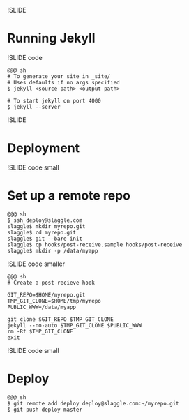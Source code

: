 !SLIDE

# Running Jekyll #

!SLIDE code

    @@@ sh
    # To generate your site in _site/
    # Uses defaults if no args specified
    $ jekyll <source path> <output path>

    # To start jekyll on port 4000
    $ jekyll --server

!SLIDE 

# Deployment #

!SLIDE code small

# Set up a remote repo #

    @@@ sh
    $ ssh deploy@slaggle.com
    slaggle$ mkdir myrepo.git
    slaggle$ cd myrepo.git
    slaggle$ git --bare init
    slaggle$ cp hooks/post-receive.sample hooks/post-receive
    slaggle$ mkdir -p /data/myapp

!SLIDE code smaller

    @@@ sh
    # Create a post-recieve hook

    GIT_REPO=$HOME/myrepo.git
    TMP_GIT_CLONE=$HOME/tmp/myrepo
    PUBLIC_WWW=/data/myapp

    git clone $GIT_REPO $TMP_GIT_CLONE
    jekyll --no-auto $TMP_GIT_CLONE $PUBLIC_WWW
    rm -Rf $TMP_GIT_CLONE
    exit

!SLIDE code small

# Deploy #

    @@@ sh
    $ git remote add deploy deploy@slaggle.com:~/myrepo.git
    $ git push deploy master


